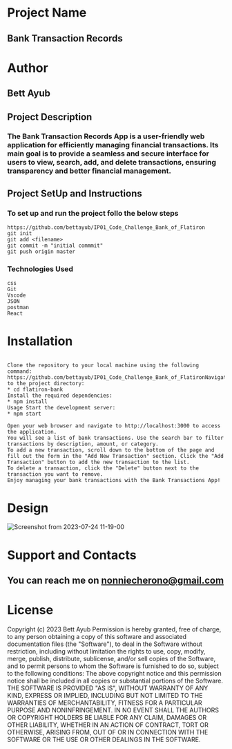 # Project Name

## Bank Transaction Records

# Author

## Bett Ayub

## Project Description

### The Bank Transaction Records App is a user-friendly web application for efficiently managing financial transactions. Its main goal is to provide a seamless and secure interface for users to view, search, add, and delete transactions, ensuring transparency and better financial management.

## Project SetUp and Instructions

### To set up and run the project follo the below steps
```
https://github.com/bettayub/IP01_Code_Challenge_Bank_of_Flatiron 
git init
git add <filename>
git commit -m "initial commmit"
git push origin master

```
### Technologies Used
```
css
Git 
Vscode
JSON
postman 
React

```
# Installation

```

Clone the repository to your local machine using the following command:
https://github.com/bettayub/IP01_Code_Challenge_Bank_of_FlatironNavigate to the project directory:
* cd flatiron-bank
Install the required dependencies:
* npm install
Usage Start the development server:
* npm start

Open your web browser and navigate to http://localhost:3000 to access the application.
You will see a list of bank transactions. Use the search bar to filter transactions by description, amount, or category.
To add a new transaction, scroll down to the bottom of the page and fill out the form in the "Add New Transaction" section. Click the "Add Transaction" button to add the new transaction to the list.
To delete a transaction, click the "Delete" button next to the transaction you want to remove.
Enjoy managing your bank transactions with the Bank Transactions App!

```
# Design
![Screenshot from 2023-07-24 11-19-00](https://github.com/bettayub/IP01_Code_Challenge_Bank_of_Flatiron/assets/132656282/7c62134d-16ad-43d3-9a0c-1afb3d24323a)


# Support and Contacts
## You can reach me on nonniecherono@gmail.com


# License

Copyright (c) 2023 Bett Ayub Permission is hereby granted, free of charge, to any person obtaining a copy
of this software and associated documentation files (the "Software"), to deal
in the Software without restriction, including without limitation the rights
to use, copy, modify, merge, publish, distribute, sublicense, and/or sell
copies of the Software, and to permit persons to whom the Software is
furnished to do so, subject to the following conditions: The above copyright notice and this permission notice shall be included in all
copies or substantial portions of the Software. THE SOFTWARE IS PROVIDED "AS IS", WITHOUT WARRANTY OF ANY KIND, EXPRESS OR
IMPLIED, INCLUDING BUT NOT LIMITED TO THE WARRANTIES OF MERCHANTABILITY,
FITNESS FOR A PARTICULAR PURPOSE AND NONINFRINGEMENT. IN NO EVENT SHALL THE
AUTHORS OR COPYRIGHT HOLDERS BE LIABLE FOR ANY CLAIM, DAMAGES OR OTHER
LIABILITY, WHETHER IN AN ACTION OF CONTRACT, TORT OR OTHERWISE, ARISING FROM,
OUT OF OR IN CONNECTION WITH THE SOFTWARE OR THE USE OR OTHER DEALINGS IN THE
SOFTWARE.